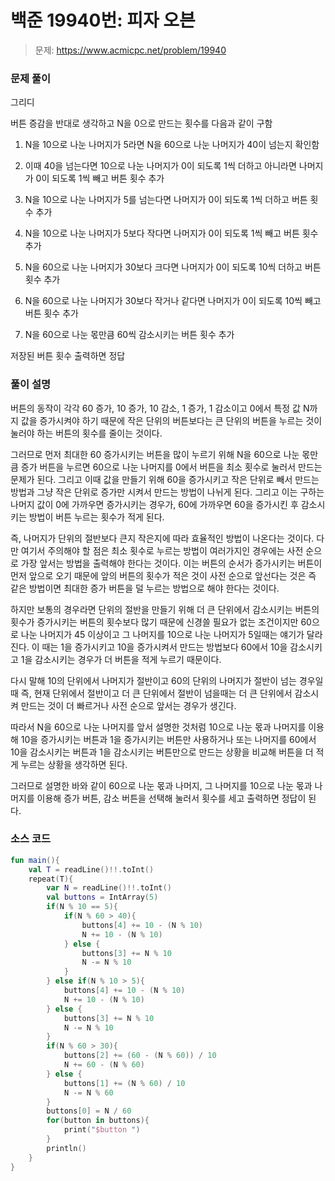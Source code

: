 # 백준 19940번: 피자 오븐

> 문제: https://www.acmicpc.net/problem/19940

### 문제 풀이

그리디

버튼 증감을 반대로 생각하고 N을 0으로 만드는 횟수를 다음과 같이 구함

1. N을 10으로 나눈 나머지가 5라면 N을 60으로 나눈 나머지가 40이 넘는지 확인함

2. 이때 40을 넘는다면 10으로 나눈 나머지가 0이 되도록 1씩 더하고 아니라면 나머지가 0이 되도록 1씩 빼고 버튼 횟수 추가

3. N을 10으로 나눈 나머지가 5를 넘는다면 나머지가 0이 되도록 1씩 더하고 버튼 횟수 추가

4. N을 10으로 나눈 나머지가 5보다 작다면 나머지가 0이 되도록 1씩 빼고 버튼 횟수 추가

5. N을 60으로 나눈 나머지가 30보다 크다면 나머지가 0이 되도록 10씩 더하고 버튼 횟수 추가

6. N을 60으로 나눈 나머지가 30보다 작거나 같다면 나머지가 0이 되도록 10씩 빼고 버튼 횟수 추가

7. N을 60으로 나눈 몫만큼 60씩 감소시키는 버튼 횟수 추가

저장된 버튼 횟수 출력하면 정답

### 풀이 설명

버튼의 동작이 각각 60 증가, 10 증가, 10 감소, 1 증가, 1 감소이고 0에서 특정 값 N까지 값을 증가시켜야 하기 때문에 작은 단위의 버튼보다는 큰 단위의 버튼을 누르는 것이 눌러야 하는 버튼의 횟수를 줄이는 것이다.

그러므로 먼저 최대한 60 증가시키는 버튼을 많이 누르기 위해 N을 60으로 나눈 몫만큼 증가 버튼을 누르면 60으로 나눈 나머지를 0에서 버튼을 최소 횟수로 눌러서 만드는 문제가 된다. 그리고 이때 값을 만들기 위해 60을 증가시키고 작은 단위로 빼서 만드는 방법과 그냥 작은 단위로 증가만 시켜서 만드는 방법이 나뉘게 된다. 그리고 이는 구하는 나머지 값이 0에 가까우면 증가시키는 경우가, 60에 가까우면 60을 증가시킨 후 감소시키는 방법이 버튼 누르는 횟수가 적게 된다.

즉, 나머지가 단위의 절반보다 큰지 작은지에 따라 효율적인 방법이 나온다는 것이다. 다만 여기서 주의해야 할 점은 최소 횟수로 누르는 방법이 여러가지인 경우에는 사전 순으로 가장 앞서는 방법을 출력해야 한다는 것이다. 이는 버튼의 순서가 증가시키는 버튼이 먼저 앞으로 오기 때문에 앞의 버튼의 횟수가 적은 것이 사전 순으로 앞선다는 것은 즉 같은 방법이면 최대한 증가 버튼을 덜 누르는 방법으로 해야 한다는 것이다.

하지만 보통의 경우라면 단위의 절반을 만들기 위해 더 큰 단위에서 감소시키는 버튼의 횟수가 증가시키는 버튼의 횟수보다 많기 때문에 신경쓸 필요가 없는 조건이지만 60으로 나눈 나머지가 45 이상이고 그 나머지를 10으로 나눈 나머지가 5일때는 얘기가 달라진다. 이 때는 1을 증가시키고 10을 증가시켜서 만드는 방법보다 60에서 10을 감소시키고 1을 감소시키는 경우가 더 버튼을 적게 누르기 때문이다.

다시 말해 10의 단위에서 나머지가 절반이고 60의 단위의 나머지가 절반이 넘는 경우일 때 즉, 현재 단위에서 절반이고 더 큰 단위에서 절반이 넘을때는 더 큰 단위에서 감소시켜 만드는 것이 더 빠르거나 사전 순으로 앞서는 경우가 생긴다.

따라서 N을 60으로 나눈 나머지를 앞서 설명한 것처럼 10으로 나눈 몫과 나머지를 이용해 10을 증가시키는 버튼과 1을 증가시키는 버튼만 사용하거나 또는 나머지를 60에서 10을 감소시키는 버튼과 1을 감소시키는 버튼만으로 만드는 상황을 비교해 버튼을 더 적게 누르는 상황을 생각하면 된다.

그러므로 설명한 바와 같이 60으로 나눈 몫과 나머지, 그 나머지를 10으로 나눈 몫과 나머지를 이용해 증가 버튼, 감소 버튼을 선택해 눌러서 횟수를 세고 출력하면 정답이 된다.

### 소스 코드
```kotlin
fun main(){
    val T = readLine()!!.toInt()
    repeat(T){
        var N = readLine()!!.toInt()
        val buttons = IntArray(5)
        if(N % 10 == 5){
            if(N % 60 > 40){
                buttons[4] += 10 - (N % 10)
                N += 10 - (N % 10)
            } else {
                buttons[3] += N % 10
                N -= N % 10
            }
        } else if(N % 10 > 5){
            buttons[4] += 10 - (N % 10)
            N += 10 - (N % 10)
        } else {
            buttons[3] += N % 10
            N -= N % 10
        }
        if(N % 60 > 30){
            buttons[2] += (60 - (N % 60)) / 10
            N += 60 - (N % 60)
        } else {
            buttons[1] += (N % 60) / 10
            N -= N % 60
        }
        buttons[0] = N / 60
        for(button in buttons){
            print("$button ")
        }
        println()
    }
}
```